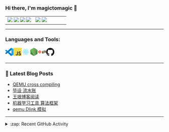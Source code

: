 
### Hi there, I'm magictomagic 👋

<!--
**magictomagic/magictomagic** is a ✨ _special_ ✨ repository because its `README.md` (this file) appears on your GitHub profile.

Here are some ideas to get you started:

- 🔭 I’m currently working on ...
- 🌱 I’m currently learning ...
- 👯 I’m looking to collaborate on ...
- 🤔 I’m looking for help with ...
- 💬 Ask me about ...
- 📫 How to reach me: ...
- 😄 Pronouns: ...
- ⚡ Fun fact: ...
-->
<table>
<tr>
<td valign="top" width="46%">
  <div style="justify-content: center; align-items: center;">
  <img src="https://github-readme-stats.vercel.app/api/pin/?username=magictomagic&repo=MagicAnchor&show_owner=true">
   <img src="https://github-readme-stats.vercel.app/api/pin/?username=magictomagic&repo=coSS&show_owner=true">
  <img src="https://github-readme-stats.vercel.app/api/pin/?username=magictomagic&repo=learn&show_owner=true">
  <img src="https://github-readme-stats.vercel.app/api/pin/?username=magictomagic&repo=WebSimplifyHUB&show_owner=true">
    </div>
</td>
<td valign="top" width="54%">
  <div style="justify-content: center; align-items: center;">
  <img src="https://github-readme-stats.vercel.app/api?username=magictomagic&theme=highcontrast&show_icons=true&count_private=true">
  <img  height="270" src="https://github-readme-stats.vercel.app/api/top-langs/?username=magictomagic&layout=compact&hide=html,TeX&langs_count=10">
    </div>
</td>
</tr>

</table>


---
### Languages and Tools:

<img align="left" alt="Visual Studio Code" width="26px" src="https://raw.githubusercontent.com/github/explore/80688e429a7d4ef2fca1e82350fe8e3517d3494d/topics/visual-studio-code/visual-studio-code.png" />

<img align="left" alt="JavaScript" width="26px" src="https://raw.githubusercontent.com/github/explore/80688e429a7d4ef2fca1e82350fe8e3517d3494d/topics/javascript/javascript.png" />
<img align="left" alt="React" width="26px" src="https://raw.githubusercontent.com/github/explore/80688e429a7d4ef2fca1e82350fe8e3517d3494d/topics/react/react.png" />

<img align="left" alt="Node.js" width="26px" src="https://raw.githubusercontent.com/github/explore/80688e429a7d4ef2fca1e82350fe8e3517d3494d/topics/nodejs/nodejs.png" />

<img align="left" alt="Git" width="26px" src="https://raw.githubusercontent.com/github/explore/80688e429a7d4ef2fca1e82350fe8e3517d3494d/topics/git/git.png" />

<img align="left" alt="GitHub" width="26px" src="https://raw.githubusercontent.com/github/explore/78df643247d429f6cc873026c0622819ad797942/topics/github/github.png" />

<br />
<br />

---
### 📕 Latest Blog Posts
<!-- BLOG-POST-LIST:START -->
- [QEMU cross compiling](https://iron.magictomagic.com/post/qemu-cross-compiling/)
- [毕设 流水账](https://iron.magictomagic.com/post/%E6%AF%95%E8%AE%BE-%E6%B5%81%E6%B0%B4%E8%B4%A6/)
- [王垠博客阅读](https://iron.magictomagic.com/post/%E6%8B%9C%E8%AF%BB%E7%8E%8B%E5%9E%A0/)
- [机器学习工具 算法框架](https://iron.magictomagic.com/post/%E6%9C%BA%E5%99%A8%E5%AD%A6%E4%B9%A0%E5%B7%A5%E5%85%B7/)
- [qemu Dlink 模拟](https://iron.magictomagic.com/post/qemu-dlink-%E6%A8%A1%E6%8B%9F/)
<!-- BLOG-POST-LIST:END -->

---
<details>
  <summary>:zap: Recent GitHub Activity</summary>
<!--START_SECTION:activity--> 
1. 🗣 Commented on [#697](https://github.com/YTVanced/VancedManager/issues/697) in [YTVanced/VancedManager](https://github.com/YTVanced/VancedManager)
2. ❗️ Opened issue [#4316](https://github.com/Chocobozzz/PeerTube/issues/4316) in [Chocobozzz/PeerTube](https://github.com/Chocobozzz/PeerTube)
3. 🎉 Merged PR [#2](https://github.com/magictomagic/backup/pull/2) in [magictomagic/backup](https://github.com/magictomagic/backup)
4. 💪 Opened PR [#2](https://github.com/magictomagic/backup/pull/2) in [magictomagic/backup](https://github.com/magictomagic/backup)
5. 🗣 Commented on [#1](https://github.com/magictomagic/backup/issues/1) in [magictomagic/backup](https://github.com/magictomagic/backup)
<!--END_SECTION:activity-->
</details>
